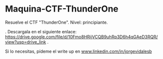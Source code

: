 # Maquina-CTF-ThunderOne
Resuelve el CTF "ThunderOne". Nivel: principiante.



.
Descargala en el siguiente enlace:
https://drive.google.com/file/d/10Fmo8HRijVCQB9uhRp3D6h4qGAeD3RQR/view?usp=drive_link
.


Si lo necesitas, pídeme el write up en www.linkedin.com/in/jorgevidalesb
